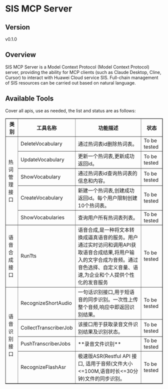 # SIS MCP Server 


## Version
v0.1.0

## Overview

SIS MCP Server is a Model Context Protocol (Model Context Protocol) server, providing the ability for MCP clients (such as Claude Desktop, Cline, Cursor) to interact with Huawei Cloud service SIS. Full-chain management of SIS resources can be carried out based on natural language.

## Available Tools
Cover all apis, use as needed, the list and status are as follows:

<html>
    <head></head>
    <body>
        <table border="1" cellspacing="0" cellpadding="5">
            <tbody>
                <tr>
                    <th>类别</th>
                    <th>工具名称</th>
                    <th>功能描述</th>
                    <th>状态</th>
                </tr>
                <tr>
                    <td rowspan="5">热词管理接口</td>
                    <td>DeleteVocabulary</td>
                    <td>通过热词表id删除热词表。</td>
                    <td>To be tested</td>
                </tr>
                <tr>
                    <td>UpdateVocabulary</td>
                    <td>更新一个热词表,更新成功返回id。</td>
                    <td>To be tested</td>
                </tr>
                <tr>
                    <td>ShowVocabulary</td>
                    <td>通过热词表id查询热词表的信息和内容。</td>
                    <td>To be tested</td>
                </tr>
                <tr>
                    <td>CreateVocabulary</td>
                    <td>新建一个热词表,创建成功返回id。每个用户限制创建10个热词表。</td>
                    <td>To be tested</td>
                </tr>
                <tr>
                    <td>ShowVocabularies</td>
                    <td>查询用户所有热词表列表。</td>
                    <td>To be tested</td>
                </tr>
                <tr>
                    <td rowspan="1">语音合成接口</td>
                    <td>RunTts</td>
                    <td>语音合成,是一种将文本转换成逼真语音的服务。用户通过实时访问和调用API获取语音合成结果,将用户输入的文字合成为音频。通过音色选择、自定义音量、语速,为企业和个人提供个性化的发音服务</td>
                    <td>To be tested</td>
                </tr>
                <tr>
                    <td rowspan="4">语音识别接口</td>
                    <td>RecognizeShortAudio</td>
                    <td>一句话识别接口,用于短语音的同步识别。一次性上传整个音频,响应中即返回识别结果。</td>
                    <td>To be tested</td>
                </tr>
                <tr>
                    <td>CollectTranscriberJob</td>
                    <td>该接口用于获取录音文件识别结果及识别状态。</td>
                    <td>To be tested</td>
                </tr>
                <tr>
                    <td>PushTranscriberJobs</td>
                    <td>**录音文件识别**</td>
                    <td>To be tested</td>
                </tr>
                <tr>
                    <td>RecognizeFlashAsr</td>
                    <td>极速版ASR(Restful API 接口, 适用于音频(文件大小&lt;=100M,语音时长&lt;=30分钟)文件的同步识别。</td>
                    <td>To be tested</td>
                </tr>
            </tbody>
        </table>
    </body>
</html>
